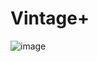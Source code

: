 # Vintage+
![image](https://github.com/ye-song-lee/VintagePLus/assets/58208328/a30da5e4-d4fa-4c9f-9e2a-5b24869b90a3)
